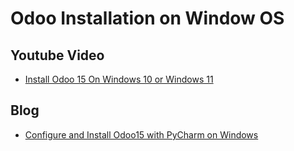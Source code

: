 # Odoo Installation on Window OS



## Youtube Video

 - [Install Odoo 15 On Windows 10 or Windows 11](https://www.youtube.com/watch?v=eD12tbz6BC4&ab_channel=GrahamPipes)

## Blog

 - [Configure and Install Odoo15 with PyCharm on Windows](https://learnopenerp.blogspot.com/2021/10/configure-install-odoo15-with-pycharm-on-windows.html)



